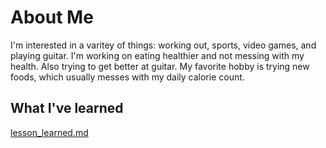 # About Me
I'm interested in a varitey of things: working out, sports, video games, and playing guitar.
I'm working on eating healthier and not messing with my health. Also trying to get better at guitar.
My favorite hobby is trying new foods, which usually messes with my daily calorie count.

## What I've learned
[lesson_learned.md](https://github.com/AerE361/mission-1-SamLaBarbera/blob/devel-sjl/lessons_learned.md)
